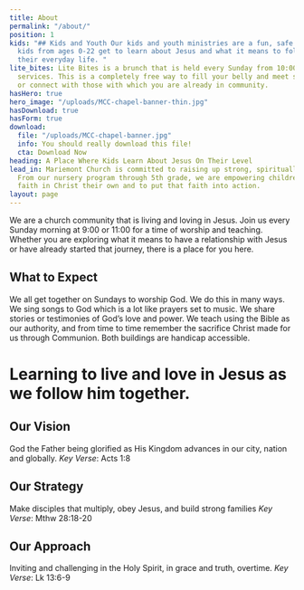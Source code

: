 ```yaml
---
title: About
permalink: "/about/"
position: 1
kids: "## Kids and Youth Our kids and youth ministries are a fun, safe place where
  kids from ages 0-22 get to learn about Jesus and what it means to follow Him in
  their everyday life. "
lite_bites: Lite Bites is a brunch that is held every Sunday from 10:00-11:00 in between
  services. This is a completely free way to fill your belly and meet some new friends
  or connect with those with which you are already in community.
hasHero: true
hero_image: "/uploads/MCC-chapel-banner-thin.jpg"
hasDownload: true
hasForm: true
download:
  file: "/uploads/MCC-chapel-banner.jpg"
  info: You should really download this file!
  cta: Download Now
heading: A Place Where Kids Learn About Jesus On Their Level
lead_in: Mariemont Church is committed to raising up strong, spiritually healthy children.
  From our nursery program through 5th grade, we are empowering children to make a
  faith in Christ their own and to put that faith into action.
layout: page
---
```


We are a church community that is living and loving in Jesus. Join us every Sunday morning at 9:00 or 11:00 for a time of worship and teaching. Whether you are exploring what it means to have a relationship with Jesus or have already started that journey, there is a place for you here.

## What to Expect

We all get together on Sundays to worship God. We do this in many ways. We sing songs to God which is a lot like prayers set to music. We share stories or testimonies of God’s love and power. We teach using the Bible as our authority, and from time to time remember the sacrifice Christ made for us through Communion. Both buildings are handicap accessible.

# Learning to live and love in Jesus as we follow him together. 

## Our Vision
God the Father being glorified as His Kingdom advances in our city, nation and globally. 
*Key Verse*: Acts 1:8

## Our Strategy 
Make disciples that multiply, obey Jesus, and build strong families
*Key Verse*: Mthw 28:18-20 

## Our Approach
Inviting and challenging in the Holy Spirit, in grace and truth, overtime. 
*Key Verse*: Lk 13:6-9 